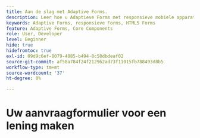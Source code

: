 ```yaml
---
title: Aan de slag met Adaptive Forms.
description: Leer hoe u Adaptieve Forms met responsieve mobiele apparaten kunt maken met onze stapsgewijze zelfstudie. Deze formulieren worden naadloos aangepast op verschillende apparaten, zodat u een vloeiende ervaring hebt.
keywords: Adaptive Forms, responsieve Forms, HTML5 Forms
feature: Adaptive Forms, Core Components
role: User, Developer
level: Beginner
hide: true
hidefromtoc: true
exl-id: 09d9c6ef-8079-4085-b494-8c58dbdeaf02
source-git-commit: af58a784f24f212962ad73f11015fb788493d8b5
workflow-type: tm+mt
source-wordcount: '37'
ht-degree: 0%

---
```


# Uw aanvraagformulier voor een lening maken
